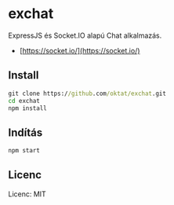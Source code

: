 # exchat

ExpressJS és Socket.IO alapú Chat alkalmazás.

* [https://socket.io/](https://socket.io/)

## Install

```cmd
git clone https://github.com/oktat/exchat.git
cd exchat
npm install
```

## Indítás

```cmd
npm start
```

## Licenc

Licenc: MIT
